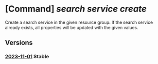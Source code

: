 # [Command] _search service create_

Create a search service in the given resource group. If the search service already exists, all properties will be updated with the given values.

## Versions

### [2023-11-01](/Resources/mgmt-plane/L3N1YnNjcmlwdGlvbnMve30vcmVzb3VyY2Vncm91cHMve30vcHJvdmlkZXJzL21pY3Jvc29mdC5zZWFyY2gvc2VhcmNoc2VydmljZXMve30=/2023-11-01.xml) **Stable**

<!-- mgmt-plane /subscriptions/{}/resourcegroups/{}/providers/microsoft.search/searchservices/{} 2023-11-01 -->
